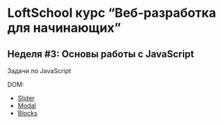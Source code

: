 # LoftSchool курс “Веб-разработка для начинающих”

## Неделя #3: Основы работы с JavaScript

Задачи по JavaScript

DOM:
* [Slider](https://igorz5.github.io/javascript-tasks/dom/simple-slider/)
* [Modal](https://igorz5.github.io/javascript-tasks/dom/modal/)
* [Blocks](https://igorz5.github.io/javascript-tasks/dom/blocks/)
